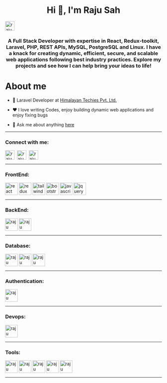 <h1 align="center">Hi 👋, I'm Raju Sah</h1>
<p align="left"> <img src="https://komarev.com/ghpvc/?username=raju-sah&label=Profile%20views&color=0e75b6&style=flat" height="30" alt="raju" /> </p>
<h3 align="center">A Full Stack Developer with expertise in React, Redux-toolkit, Laravel, PHP, REST APIs, MySQL, PostgreSQL and Linux. I have a knack for creating dynamic, efficient, secure, and scalable web applications following best industry practices. Explore my projects and see how I can help bring your ideas to life!</h3>

<h1>About me</h1>

- 💼 Laravel Developer at [Himalayan Techies Pvt. Ltd.](https://himalayantechies.com)

- ❤️ I love writing Codes, enjoy building dynamic web applications and enjoy fixing bugs

- 💬 Ask me about anything [here](https://www.linkedin.com/in/raju-sah18)
<hr>
<h3 align="left">Connect with me:</h3>
<p align="left">
<a href="https://www.sahraju.com.np" target="_blank" rel="noopener noreferrer"><img align="center" src="https://www.svgrepo.com/show/373811/lnk.svg" alt="raju" height="30" width="30" border-radius="20"; /></a>&nbsp
<a href="https://www.linkedin.com/in/raju-sah18" target="_blank" rel="noopener noreferrer"><img align="center" src="https://cdn-icons-png.flaticon.com/256/174/174857.png" alt="raju" height="30" width="30" /></a>&nbsp
<a href="https://www.instagram.com/okay.raju" target="_blank" rel="noopener noreferrer"><img align="center" src="https://upload.wikimedia.org/wikipedia/commons/thumb/a/a5/Instagram_icon.png/768px-Instagram_icon.png" alt="raju" height="30" width="30"  /></a>
</p>
<hr>
<h3 align="left">FrontEnd:</h3>
<a href="https://react.dev" target="_blank" rel="noopener noreferrer"><img align="center" src="https://www.svgrepo.com/show/354259/react.svg" alt="react" height="40" width="40" /></a>
<a href="https://redux.js.org" target="_blank" rel="noopener noreferrer"><img align="center" src="https://www.svgrepo.com/show/452093/redux.svg" alt="redux" height="40" width="40" /></a>
<a href="https://tailwindcss.com" target="_blank" rel="noopener noreferrer"><img align="center" src="https://www.svgrepo.com/show/374118/tailwind.svg" alt="tailwind" height="40" width="40" /></a>
<a href="https://getbootstrap.com" target="_blank" rel="noopener noreferrer"><img align="center" src="https://www.svgrepo.com/show/353498/bootstrap.svg" alt="bootstrap" height="40" width="40" /></a>
<a href="https://www.javascript.com" target="_blank" rel="noopener noreferrer"><img align="center" src="https://www.svgrepo.com/show/452045/js.svg" alt="javascript" height="40" width="40" /></a>
<a href="https://jquery.com" target="_blank" rel="noopener noreferrer"><img align="center" src="https://www.svgrepo.com/show/452242/jquery.svg" alt="jquery" height="40" width="40" /></a>
<hr>
<h3 align="left">BackEnd:</h3>
<a href="https://www.php.net" target="_blank" rel="noopener noreferrer"><img align="center" src="https://www.svgrepo.com/show/354180/php.svg" alt="raju" height="40" width="40"  /></a>
<a href="https://laravel.com" target="_blank" rel="noopener noreferrer"><img align="center" src="https://www.svgrepo.com/show/353985/laravel.svg" alt="raju" height="40" width="40"  /></a>
<hr>
<h3 align="left">Database:</h3>
<a href="https://www.mysql.com" target="_blank" rel="noopener noreferrer"><img align="center" src="https://www.svgrepo.com/show/303251/mysql-logo.svg" alt="raju" height="40" width="40"  /></a>
<a href="https://www.postgresql.org" target="_blank" rel="noopener noreferrer"><img align="center" src="https://www.svgrepo.com/show/303301/postgresql-logo.svg" alt="raju" height="40" width="40"  /></a>
<a href="https://firebase.google.com" target="_blank" rel="noopener noreferrer"><img align="center" src="https://www.svgrepo.com/show/353735/firebase.svg" alt="raju" height="40" width="40"  /></a>
<hr>
<h3 align="left">Authentication:</h3>
<a href="https://jwt.io" target="_blank" rel="noopener noreferrer"><img align="center" src="https://jwt.io/img/pic_logo.svg" alt="raju" height="40" width="40"  /></a>
<hr>
<h3 align="left">Devops:</h3>
<a href="https://www.docker.com" target="_blank" rel="noopener noreferrer"><img align="center" src="https://www.svgrepo.com/show/448221/docker.svg" alt="raju" height="40" width="40"/></a>
<hr>
<h3 align="left">Tools:</h3>
<a href="https://analytics.google.com" target="_blank" rel="noopener noreferrer"><img align="center" src="https://www.svgrepo.com/show/353804/google-analytics.svg" alt="raju" height="40" width="40"  /></a>
<a href="https://leafletjs.com" target="_blank" rel="noopener noreferrer"><img align="center" src="https://www.svgrepo.com/show/353991/leaflet.svg" alt="raju" height="40" width="40"  /></a>
<a href="https://git-scm.com" target="_blank" rel="noopener noreferrer"><img align="center" src="https://www.svgrepo.com/show/452210/git.svg" alt="raju" height="40" width="40"  /></a>
<a href="https://swagger.io" target="_blank" rel="noopener noreferrer"><img align="center" src="https://www.svgrepo.com/show/354420/swagger.svg" alt="raju" height="40" width="40"  /></a>
<a href="https://www.postman.com" target="_blank" rel="noopener noreferrer"><img align="center" src="https://www.svgrepo.com/show/354202/postman-icon.svg" alt="raju" height="40" width="40"  /></a>
<hr>
